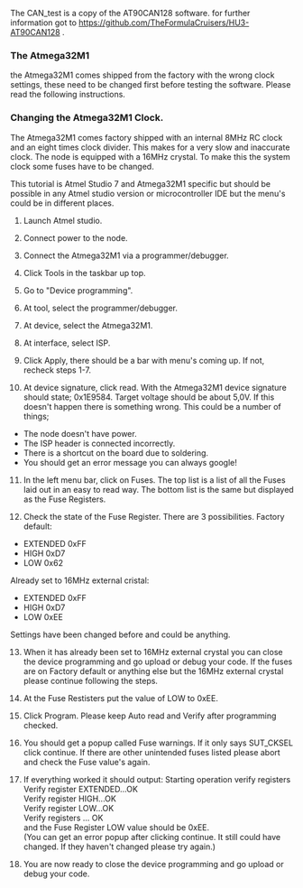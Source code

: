 The CAN_test is a copy of the AT90CAN128 software. for further information got to https://github.com/TheFormulaCruisers/HU3-AT90CAN128 .

### The Atmega32M1 

the Atmega32M1 comes shipped from the factory with the wrong clock settings, 
these need to be changed first before testing the software. Please read the following instructions.

### Changing the Atmega32M1 Clock.
The Atmega32M1 comes factory shipped with an internal 8MHz RC clock and an eight times clock divider. This makes for a very slow and inaccurate clock. The node is equipped with a 16MHz crystal. To make this the system clock some fuses have to be changed.


This tutorial is Atmel Studio 7 and Atmega32M1 specific but should be possible in any Atmel studio version or microcontroller IDE but the menu's could be in different places.

1. Launch Atmel studio.


2. Connect power to the node.


3. Connect the Atmega32M1 via a programmer/debugger.


4. Click Tools in the taskbar up top.


5. Go to "Device programming".


6. At tool, select the programmer/debugger.


7. At device, select the Atmega32M1.


8. At interface, select ISP.


9. Click Apply, there should be a bar with menu's coming up. If not, recheck steps 1-7.


10. At device signature, click read. With the Atmega32M1 device signature should state; 0x1E9584. Target voltage should be about 5,0V. If this doesn't happen there is something wrong.
This could be a number of things;
  *  The node doesn't have power.
  * The ISP header is connected incorrectly.
  * There is a shortcut on the board due to soldering.
  * You should get an error message you can always google!
  
  
11. In the left menu bar, click on Fuses. The top list is a list of all the Fuses laid out in an easy to read way. The bottom list is the same but displayed as the Fuse Registers.


12. Check the state of the Fuse Register. There are 3 possibilities.
Factory default:
* EXTENDED 0xFF
* HIGH 0xD7
* LOW 0x62

Already set to 16MHz external cristal:
* EXTENDED 0xFF
* HIGH 0xD7
* LOW 0xEE 

Settings have been changed before and could be anything.

13. When it has already been set to 16MHz external crystal you can close the device programming and go upload or debug your code.
If the fuses are on Factory default or anything else but the 16MHz external crystal please continue following the steps.


14. At the Fuse Restisters put the value of LOW to 0xEE.


15. Click Program. Please keep Auto read and Verify after programming checked.


16. You should get a popup called Fuse warnings. If it only says SUT_CKSEL click continue. If there are other unintended fuses listed please abort and check the Fuse value's again.


17. If everything worked it should output:
Starting operation verify registers
Verify register EXTENDED...OK \
Verify register HIGH...OK \
Verify register LOW...OK \
Verify registers ... OK \
and the Fuse Register LOW value should be 0xEE. \
(You can get an error popup after clicking continue. It still could have changed. If they haven't changed please try again.)


18. You are now ready to close the device programming and go upload or debug your code.

